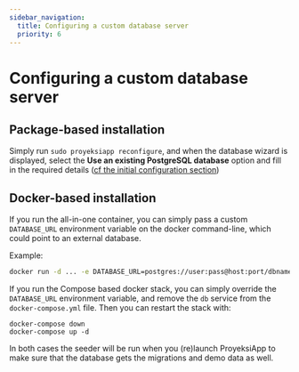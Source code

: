 ```yaml
---
sidebar_navigation:
  title: Configuring a custom database server
  priority: 6
---
```


# Configuring a custom database server

## Package-based installation

Simply run `sudo proyeksiapp reconfigure`, and when the database wizard is displayed, select the **Use an existing PostgreSQL database** option and fill in the required details ([cf the initial configuration section](../../installation/packaged/#step-2-postgresql-database-configuration))

## Docker-based installation

If you run the all-in-one container, you can simply pass a custom
`DATABASE_URL` environment variable on the docker command-line, which could
point to an external database.

Example:

```bash
docker run -d ... -e DATABASE_URL=postgres://user:pass@host:port/dbname proyeksiapp/community:11
```

If you run the Compose based docker stack, you can simply override the `DATABASE_URL` environment variable, and remove the `db` service from the `docker-compose.yml` file. Then you can restart the stack with:

```
docker-compose down
docker-compose up -d
```

In both cases the seeder will be run when you (re)launch ProyeksiApp to make sure that the database gets the migrations and demo data as well.
